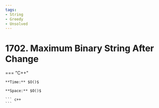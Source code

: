 ```yaml
---
tags:
- String
- Greedy
- Unsolved
---
```



# 1702. Maximum Binary String After Change

=== "C++"

    **Time:** $O()$

    **Space:** $O()$

    ``` c++
    ```